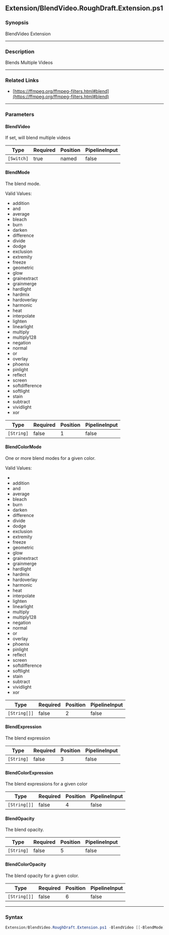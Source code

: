 Extension/BlendVideo.RoughDraft.Extension.ps1
---------------------------------------------




### Synopsis
BlendVideo Extension



---


### Description

Blends Multiple Videos



---


### Related Links
* [https://ffmpeg.org/ffmpeg-filters.html#blend](https://ffmpeg.org/ffmpeg-filters.html#blend)





---


### Parameters
#### **BlendVideo**

If set, will blend multiple videos






|Type      |Required|Position|PipelineInput|
|----------|--------|--------|-------------|
|`[Switch]`|true    |named   |false        |



#### **BlendMode**

The blend mode.



Valid Values:

* addition
* and
* average
* bleach
* burn
* darken
* difference
* divide
* dodge
* exclusion
* extremity
* freeze
* geometric
* glow
* grainextract
* grainmerge
* hardlight
* hardmix
* hardoverlay
* harmonic
* heat
* interpolate
* lighten
* linearlight
* multiply
* multiply128
* negation
* normal
* or
* overlay
* phoenix
* pinlight
* reflect
* screen
* softdifference
* softlight
* stain
* subtract
* vividlight
* xor






|Type      |Required|Position|PipelineInput|
|----------|--------|--------|-------------|
|`[String]`|false   |1       |false        |



#### **BlendColorMode**

One or more blend modes for a given color.



Valid Values:

* 
* addition
* and
* average
* bleach
* burn
* darken
* difference
* divide
* dodge
* exclusion
* extremity
* freeze
* geometric
* glow
* grainextract
* grainmerge
* hardlight
* hardmix
* hardoverlay
* harmonic
* heat
* interpolate
* lighten
* linearlight
* multiply
* multiply128
* negation
* normal
* or
* overlay
* phoenix
* pinlight
* reflect
* screen
* softdifference
* softlight
* stain
* subtract
* vividlight
* xor






|Type        |Required|Position|PipelineInput|
|------------|--------|--------|-------------|
|`[String[]]`|false   |2       |false        |



#### **BlendExpression**

The blend expression






|Type      |Required|Position|PipelineInput|
|----------|--------|--------|-------------|
|`[String]`|false   |3       |false        |



#### **BlendColorExpression**

The blend expressions for a given color






|Type        |Required|Position|PipelineInput|
|------------|--------|--------|-------------|
|`[String[]]`|false   |4       |false        |



#### **BlendOpacity**

The blend opacity.






|Type      |Required|Position|PipelineInput|
|----------|--------|--------|-------------|
|`[String]`|false   |5       |false        |



#### **BlendColorOpacity**

The blend opacity for a given color.






|Type        |Required|Position|PipelineInput|
|------------|--------|--------|-------------|
|`[String[]]`|false   |6       |false        |





---


### Syntax
```PowerShell
Extension/BlendVideo.RoughDraft.Extension.ps1 -BlendVideo [[-BlendMode] <String>] [[-BlendColorMode] <String[]>] [[-BlendExpression] <String>] [[-BlendColorExpression] <String[]>] [[-BlendOpacity] <String>] [[-BlendColorOpacity] <String[]>] [<CommonParameters>]
```
